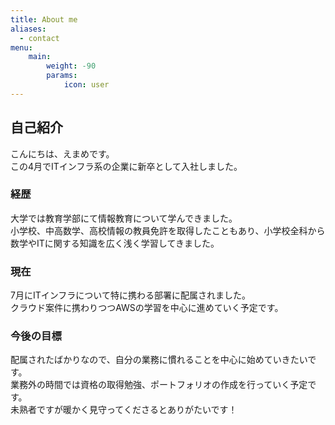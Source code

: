 ```yaml
---
title: About me
aliases:
  - contact
menu:
    main: 
        weight: -90
        params:
            icon: user
---
```


## 自己紹介
こんにちは、えまめです。  
この4月でITインフラ系の企業に新卒として入社しました。

### 経歴
大学では教育学部にて情報教育について学んできました。  
小学校、中高数学、高校情報の教員免許を取得したこともあり、小学校全科から数学やITに関する知識を広く浅く学習してきました。

### 現在
7月にITインフラについて特に携わる部署に配属されました。  
クラウド案件に携わりつつAWSの学習を中心に進めていく予定です。

### 今後の目標
配属されたばかりなので、自分の業務に慣れることを中心に始めていきたいです。  
業務外の時間では資格の取得勉強、ポートフォリオの作成を行っていく予定です。  
未熟者ですが暖かく見守ってくださるとありがたいです！
